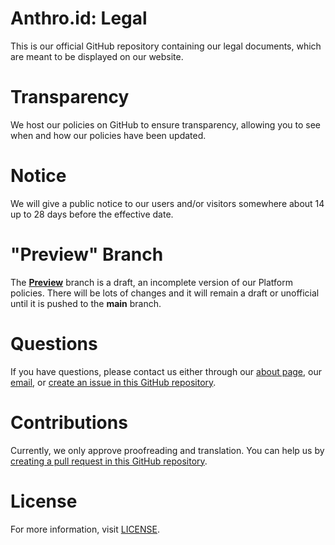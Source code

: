 # Anthro.id: Legal
This is our official GitHub repository containing our legal documents, which are meant to be displayed on our website.

# Transparency
We host our policies on GitHub to ensure transparency, allowing you to see when and how our policies have been updated.

# Notice
We will give a public notice to our users and/or visitors somewhere about 14 up to 28 days before the effective date.

# "Preview" Branch
The [**Preview**](https://github.com/anthro-id/legal/tree/preview) branch is a draft, an incomplete version of our Platform policies. There will be lots of changes and it will remain a draft or unofficial until it is pushed to the **main** branch.

# Questions
If you have questions, please contact us either through our [about page](https://anthro.id/contact), our [email](mailto:mail@anthro.id), or [create an issue in this GitHub repository](https://github.com/anthro-id/legal/issues).

# Contributions
Currently, we only approve proofreading and translation. You can help us by [creating a pull request in this GitHub repository](https://github.com/anthro-id/legal/pulls).

# License
For more information, visit [LICENSE](LICENSE).